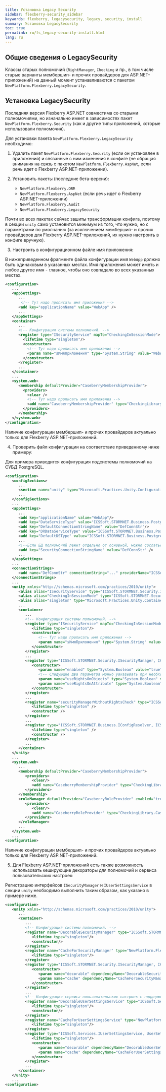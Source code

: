```yaml
---
title: Установка Legacy Security
sidebar: flexberry-security_sidebar
keywords: flexberry, legacysecurity, legacy, security, install
summary: Установка LegacySecurity
toc: true
permalink: ru/fs_legacy-security-install.html
lang: ru
---
```


##  Общие сведения о LegacySecurity
Классы старых полномочий (`RightManager`, `Checking` и пр., в том числе старые варианты мембершип- и прочих провайдеров для ASP.NET-приложений) на данный момент устанавливаются с пакетом `NewPlatform.Flexberry.LegacySecurity`.

##  Установка LegacySecurity
Последняя версия Flexberry ASP.NET совместима со старыми полномочиями, но изначально имеет в зависимостях пакет `NewPlatform.Flexberry.Security` (как и другие типы приложений, которые использовали полномочия).

Для установки пакета `NewPlatform.Flexberry.LegacySecurity` необходимо:

1. Удалить пакет `NewPlatform.Flexberry.Security` (если он установлен в приложений) и связанные с ним изменения в конфиге (не обращая внимания на связь с пакетом `NewPlatform.Flexberry.AspNet`, если речь идет о Flexberry ASP.NET-приложении).

2. Установить пакеты (последние бета-версии):
    * `NewPlatform.Flexberry.ORM`
    * `NewPlatform.Flexberry.AspNet` (если речь идет о Flexberry ASP.NET-приложении)
    * `NewPlatform.Flexberry.Audit`
    * `NewPlatform.Flexberry.LegacySecurity`

Почти во всех пакетах сейчас зашиты трансформации конфига, поэтому в секции `unity` само установится минимум из того, что нужно, но с параметрами по умолчанию (за исключением мембершип- и прочих провайдеров для Flexberry ASP.NET-приложений, их нужно настроить в конфиге вручную).

3. Настроить в конфигурационном файле имя приложения:

В нижеприведенном фрагменте файла конфигурации имя `WebApp` должно быть одинаковым в указанных местах. Имя приложения может иметь и любое другое имя - главное, чтобы оно совпадало во всех указанных местах.

``` xml
<configuration>
   ...
   <appSettings>
      ...
       <!-- Тут надо прописать имя приложения -->
      <add key="applicationName" value="WebApp" />
      ...
   </appSettings>
   <container>
      ...
      <!-- Конфигурация системы полномочий. -->
      <register type="ISecurityService" mapTo="CheckingInSessionMode">
        <lifetime type="singleton"/>
        <constructor>
          <!-- Тут надо прописать имя приложения -->
          <param name="sИмяПриложения" type="System.String" value="WebApp"/>
        </constructor>
      </register>
      ...
   </container>
   ...
   <system.web>
      <membership defaultProvider="CaseberryMembershipProvider">
        <providers>
          <clear />
          <!-- Тут надо прописать имя приложения -->
          <add name="CaseberryMembershipProvider" type="CheckingLibrary.Web.CaseberryDomainMembershipProvider" applicationName="WebApp" />
        </providers>
      </membership>
   </system.web>
</configuration>
```

Наличие конфигурации мембершип- и прочих провайдеров актуально только для Flexberry ASP.NET-приложений.

4. Проверить файл конфигурации на соответствие приведенному ниже примеру:

Для примера приводится конфигурация подсистемы полномочий на СУБД PostgreSQL.

``` xml
<configuration>
   <configSections>
      ...
      <section name="unity" type="Microsoft.Practices.Unity.Configuration.UnityConfigurationSection, Microsoft.Practices.Unity.Configuration"/>
      ...
   </configSections>
   ...
   <appSettings>
      ...
      <add key="applicationName" value="WebApp"/>
      <add key="DataServiceType" value="ICSSoft.STORMNET.Business.PostgresDataService, ICSSoft.STORMNET.Business.PostgresDataService"/>
      <add key="DefaultConnectionStringName" value="DefConnStr"/>
      <add key="DRDataServiceType" value="ICSSoft.STORMNET.Business.PostgresDataService, ICSSoft.STORMNET.Business.PostgresDataService"/>
      <add key="DefaultDSType" value="ICSSoft.STORMNET.Business.PostgresDataService, ICSSoft.STORMNET.Business.PostgresDataService"/>
      ...
      <!--Если БД полномочий лежит отдельно от основной, можно сослаться на другую строку соединения-->
      <add key="SecurityConnectionStringName" value="DefConnStr" />
      ...
   </appSettings>
   ...
   <connectionStrings>
      <add name="DefConnStr" connectionString="..." providerName="ICSSoft.STORMNET.Business.PostgresDataService, ICSSoft.STORMNET.Business.PostgresDataService"/>
   </connectionStrings>
   ...
   <unity xmlns="http://schemas.microsoft.com/practices/2010/unity">
      <alias alias="ISecurityService" type="ICSSoft.STORMNET.Security.ISecurityService, ICSSoft.STORMNET.DataObject"/>
      <alias alias="CheckingInSessionMode" type="ICSSoft.STORMNET.Security.CheckingInSessionMode, CheckingLibrary"/>
      <alias alias="singleton" type="Microsoft.Practices.Unity.ContainerControlledLifetimeManager, Microsoft.Practices.Unity"/>
      ...
      <container>
         ...
         <!-- Конфигурация системы полномочий. -->
         <register type="ISecurityService" mapTo="CheckingInSessionMode">
            <lifetime type="singleton"/>
            <constructor>
               <!-- Тут надо прописать имя приложения -->
               <param name="sИмяПриложения" type="System.String" value="WebApp"/>
            </constructor>
         </register>
         ...
         <register type="ICSSoft.STORMNET.Security.ISecurityManager, ICSSoft.STORMNET.DataObject" mapTo="ICSSoft.STORMNET.Security.DefaultSecurityManager, ICSSoft.STORMNET.RightManager">
            <constructor>
               <param name="enabled" type="System.Boolean" value="true" />
               <!-- Следующие два параметра можно уаказывать при необходимости -->
               <param name="useRightsOnObjects" type="System.Boolean" value="..." />
               <param name="useRightsOnAttribute" type="System.Boolean" value="..." />
            </constructor>
         </register>
         ...
         <register name="securityManagerWithoutRightsCheck" type="ICSSoft.STORMNET.Security.ISecurityManager, ICSSoft.STORMNET.DataObject" mapTo="ICSSoft.STORMNET.Security.EmptySecurityManager, ICSSoft.STORMNET.DataObject">
            <lifetime type="singleton" />
            <constructor />
         </register>
         ...
         <register type="ICSSoft.STORMNET.Business.IConfigResolver, ICSSoft.STORMNET.Business" mapTo="ICSSoft.STORMNET.Business.ConfigResolver, ICSSoft.STORMNET.Business">
            <lifetime type="singleton" />
            <constructor />
         </register>
         ...
      </container>
   </unity>
   ...
   <system.web>
      ...
      <membership defaultProvider="CaseberryMembershipProvider">
         <providers>
            <clear/>
            <add name="CaseberryMembershipProvider" type="CheckingLibrary.Web.CaseberryDomainMembershipProvider" applicationName="WebApp"/>
         </providers>
      </membership>
      <roleManager defaultProvider="CaseberryRoleProvider" enabled="true">
         <providers>
            <clear/>
            <add name="CaseberryRoleProvider" type="CheckingLibrary.CaseberryDomainRoleProvider"/>
         </providers>
      </roleManager>
      ...
   </system.web>
   ...
<configuration>
```

Наличие конфигурации мембершип- и прочих провайдеров актуально только для Flexberry ASP.NET-приложений.

5. Для Flexberry ASP.NET-приложений есть также возможность использовать кеширующие декораторы для полномочий и сервиса пользовательских настроек:

Регистрацию интерфейсов `ISecurityManager` и `IUserSettingsService` в секции `unity` необходимо выполнить таким образом, как указано в примере ниже.

``` xml
<configuration>
   <unity xmlns="http://schemas.microsoft.com/practices/2010/unity">
      ...
      <container>
         ...
         <!-- Конфигурация системы полномочий. -->
         <register name="DecorableSecurityManager" type="ICSSoft.STORMNET.Security.ISecurityManager, ICSSoft.STORMNET.DataObject" mapTo="ICSSoft.STORMNET.Security.DefaultSecurityManager, ICSSoft.STORMNET.RightManager">
            <lifetime type="singleton"/>
            <constructor/>
         </register>
         <register name="CacheForSecurityManager" type="NewPlatform.Flexberry.Services.ICacheService, ICSSoft.STORMNET.Web.Tools" mapTo="NewPlatform.Flexberry.Services.InternalCacheService, ICSSoft.STORMNET.Web.Tools">
            <lifetime type="singleton"/>
         </register>
         <register type="ICSSoft.STORMNET.Security.ISecurityManager, ICSSoft.STORMNET.DataObject" mapTo="NewPlatform.Flexberry.Security.SecurityManagerCacheDecorator, ICSSoft.STORMNET.Web.Tools">
            <constructor>
               <param name="decorable" dependencyName="DecorableSecurityManager"/>
               <param name="cache" dependencyName="CacheForSecurityManager"/>
            </constructor>
         </register>
         ...
         <!-- Конфигурация сервиса пользовательских настроек с поддержкой кэширования. -->
         <register name="DecorableUserSettingsService" type="ICSSoft.Services.IUserSettingsService, UserSettingsService" mapTo="ICSSoft.Services.UserSettingsService, UserSettingsService">
            <lifetime type="singleton"/>
            <constructor/>
         </register>
         <register name="CacheForUserSettingsService" type="NewPlatform.Flexberry.Services.ICacheService, ICSSoft.STORMNET.Web.Tools" mapTo="NewPlatform.Flexberry.Services.InternalCacheService, ICSSoft.STORMNET.Web.Tools">
            <lifetime type="singleton"/>
         </register>
         <register type="ICSSoft.Services.IUserSettingsService, UserSettingsService" mapTo="NewPlatform.Flexberry.Services.UserSettingsServiceCacheDecorator, ICSSoft.STORMNET.Web.Tools">
            <lifetime type="singleton"/>
            <constructor>
               <param name="decorable" dependencyName="DecorableUserSettingsService"/>
               <param name="cache" dependencyName="CacheForUserSettingsService"/>
            </constructor>
         </register>
         ...
      </container>
   </unity>
   ...
<configuration>
```
